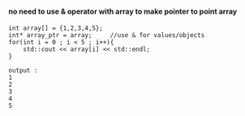 #### no need to use & operator with array to make pointer to point array

    int array[] = {1,2,3,4,5};
    int* array_ptr = array;     //use & for values/objects
    for(int i = 0 ; i < 5 ; i++){
        std::cout << array[i] << std::endl;
    }
    
    output :
    1
    2
    3
    4
    5
